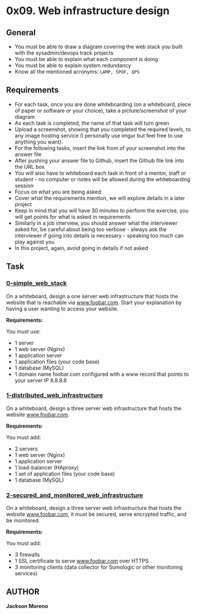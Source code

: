# 0x09. Web infrastructure design

## General
+ You must be able to draw a diagram covering the web stack you built with the sysadmin/devops track projects
+ You must be able to explain what each component is doing
+ You must be able to explain system redundancy
+ Know all the mentioned acronyms: `LAMP, SPOF, QPS`

## Requirements
+ For each task, once you are done whiteboarding (on a whiteboard, piece of paper or software or your choice), take a picture/screenshot of your diagram
+ As each task is completed, the name of that task will turn green
+ Upload a screenshot, showing that you completed the required levels, to any image hosting service (I personally use imgur but feel free to use anything you want).
+ For the following tasks, insert the link from of your screenshot into the answer file
+ After pushing your answer file to Github, insert the Github file link into the URL box
+ You will also have to whiteboard each task in front of a mentor, staff or student - no computer or notes will be allowed during the whiteboarding session
+ Focus on what you are being asked:
+ Cover what the requirements mention, we will explore details in a later project
+ Keep in mind that you will have 30 minutes to perform the exercise, you will get points for what is asked in requirements
+ Similarly in a job interview, you should answer what the interviewer asked for, be careful about being too verbose - always ask the interviewer if going into details is necessary - speaking too much can play against you
+ In this project, again, avoid going in details if not asked

## Task

### [0-simple_web_stack](0-simple_web_stack)
On a whiteboard, design a one server web infrastructure that hosts the website that is reachable via www.foobar.com. Start your explanation by having a user wanting to access your website.

**Requirements:**

You must use:
+ 1 server
+ 1 web server (Nginx)
+ 1 application server
+ 1 application files (your code base)
+ 1 database (MySQL)
+ 1 domain name foobar.com configured with a www record that points to your server IP 8.8.8.8

### [1-distributed_web_infrastructure](1-distributed_web_infrastructure)
On a whiteboard, design a three server web infrastructure that hosts the website www.foobar.com.

**Requirements:**

You must add:
+ 2 servers
+ 1 web server (Nginx)
+ 1 application server
+ 1 load-balancer (HAproxy)
+ 1 set of application files (your code base)
+ 1 database (MySQL)

### [2-secured_and_monitored_web_infrastructure](2-secured_and_monitored_web_infrastructure)
On a whiteboard, design a three server web infrastructure that hosts the website www.foobar.com, it must be secured, serve encrypted traffic, and be monitored.

**Requirements:**

You must add:
+ 3 firewalls
+ 1 SSL certificate to serve www.foobar.com over HTTPS
+ 3 monitoring clients (data collector for Sumologic or other monitoring services)

## AUTHOR
**Jackson Moreno**
